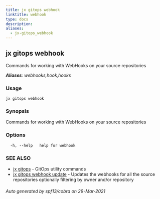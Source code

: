 ```yaml
---
title: jx gitops webhook
linktitle: webhook
type: docs
description: 
aliases:
  - jx-gitops_webhook
---
```


## jx gitops webhook

Commands for working with WebHooks on your source repositories

***Aliases**: webhooks,hook,hooks*

### Usage

```
jx gitops webhook
```

### Synopsis

Commands for working with WebHooks on your source repositories

### Options

```
  -h, --help   help for webhook
```

### SEE ALSO

* [jx gitops](..)	 - GitOps utility commands
* [jx gitops webhook update](jx-gitops_webhook_update)	 - Updates the webhooks for all the source repositories optionally filtering by owner and/or repository

###### Auto generated by spf13/cobra on 29-Mar-2021
